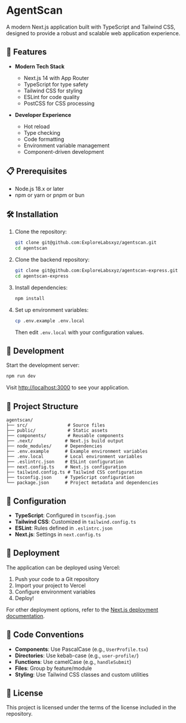 # AgentScan

A modern Next.js application built with TypeScript and Tailwind CSS, designed to provide a robust and scalable web application experience.

## 🚀 Features

- **Modern Tech Stack**
  - Next.js 14 with App Router
  - TypeScript for type safety
  - Tailwind CSS for styling
  - ESLint for code quality
  - PostCSS for CSS processing

- **Developer Experience**
  - Hot reload
  - Type checking
  - Code formatting
  - Environment variable management
  - Component-driven development

## 📋 Prerequisites

- Node.js 18.x or later
- npm or yarn or pnpm or bun

## 🛠️ Installation

1. Clone the repository:
   ```bash
   git clone git@github.com:ExploreLabsxyz/agentscan.git
   cd agentscan
   ```

2. Clone the backend repository:
   ```bash
   git clone git@github.com:ExploreLabsxyz/agentscan-express.git
   cd agentscan-express
   ```

2. Install dependencies:
   ```bash
   npm install

   ```

3. Set up environment variables:
   ```bash
   cp .env.example .env.local
   ```
   Then edit `.env.local` with your configuration values.

## 🚀 Development

Start the development server:

```bash
npm run dev
```

Visit [http://localhost:3000](http://localhost:3000) to see your application.

## 📁 Project Structure

```
agentscan/
├── src/               # Source files
├── public/            # Static assets
├── components/        # Reusable components
├── .next/            # Next.js build output
├── node_modules/     # Dependencies
├── .env.example      # Example environment variables
├── .env.local        # Local environment variables
├── .eslintrc.json    # ESLint configuration
├── next.config.ts    # Next.js configuration
├── tailwind.config.ts # Tailwind CSS configuration
├── tsconfig.json     # TypeScript configuration
└── package.json      # Project metadata and dependencies
```

## 🔧 Configuration

- **TypeScript**: Configured in `tsconfig.json`
- **Tailwind CSS**: Customized in `tailwind.config.ts`
- **ESLint**: Rules defined in `.eslintrc.json`
- **Next.js**: Settings in `next.config.ts`

## 🚀 Deployment

The application can be deployed using Vercel:

1. Push your code to a Git repository
2. Import your project to Vercel
3. Configure environment variables
4. Deploy!

For other deployment options, refer to the [Next.js deployment documentation](https://nextjs.org/docs/app/building-your-application/deploying).

## 📝 Code Conventions

- **Components**: Use PascalCase (e.g., `UserProfile.tsx`)
- **Directories**: Use kebab-case (e.g., `user-profile/`)
- **Functions**: Use camelCase (e.g., `handleSubmit`)
- **Files**: Group by feature/module
- **Styling**: Use Tailwind CSS classes and custom utilities


## 📄 License

This project is licensed under the terms of the license included in the repository.

